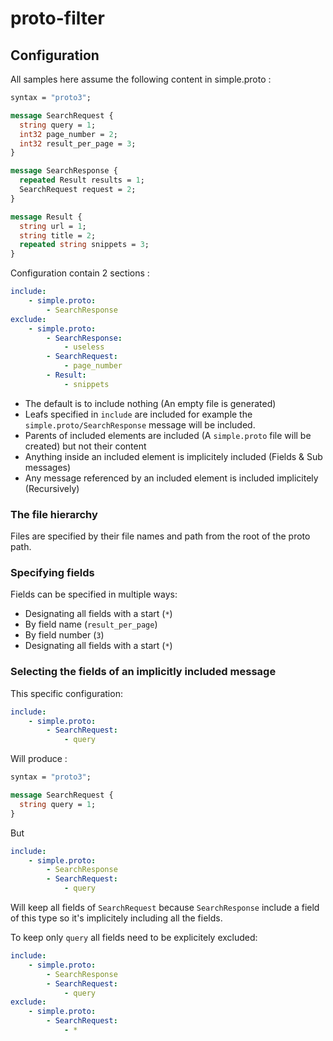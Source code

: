 # proto-filter

## Configuration

All samples here assume the following content in simple.proto :

```protobuf
syntax = "proto3";

message SearchRequest {
  string query = 1;
  int32 page_number = 2;
  int32 result_per_page = 3;
}

message SearchResponse {
  repeated Result results = 1;
  SearchRequest request = 2;
}

message Result {
  string url = 1;
  string title = 2;
  repeated string snippets = 3;
}
```

Configuration contain 2 sections :

```yaml
include:
    - simple.proto:
        - SearchResponse
exclude:
    - simple.proto:
        - SearchResponse:
            - useless
        - SearchRequest:
            - page_number
        - Result:
            - snippets
```

* The default is to include nothing (An empty file is generated)
* Leafs specified in `include` are included for example the `simple.proto/SearchResponse` message will be included.
* Parents of included elements are included (A `simple.proto` file will be created) but not their content
* Anything inside an included element is implicitely included (Fields & Sub messages)
* Any message referenced by an included element is included implicitely (Recursively)


### The file hierarchy

Files are specified by their file names and path from the root of the proto path.

### Specifying fields

Fields can be specified in multiple ways:

* Designating all fields with a start (`*`)
* By field name (`result_per_page`)
* By field number (`3`)
* Designating all fields with a start (`*`)

### Selecting the fields of an implicitly included message

This specific configuration:

```yaml
include:
    - simple.proto:
        - SearchRequest:
            - query
```

Will produce :

```protobuf
syntax = "proto3";

message SearchRequest {
  string query = 1;
}
```

But 

```yaml
include:
    - simple.proto:
        - SearchResponse
        - SearchRequest:
            - query
```

Will keep all fields of `SearchRequest` because `SearchResponse` include a field of this type so it's implicitely including all the fields.

To keep only `query` all fields need to be explicitely excluded:

```yaml
include:
    - simple.proto:
        - SearchResponse
        - SearchRequest:
            - query
exclude:
    - simple.proto:
        - SearchRequest:
            - *
```
